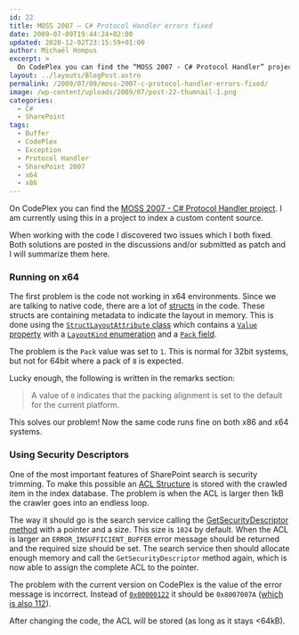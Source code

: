 ```yaml
---
id: 22
title: MOSS 2007 – C# Protocol Handler errors fixed
date: 2009-07-09T19:44:24+02:00
updated: 2020-12-02T23:15:59+01:00
author: Michaël Hompus
excerpt: >
  On CodePlex you can find the “MOSS 2007 - C# Protocol Handler” project. When working with the code I discovered 2 issues which I both fixed. Both solutions are summarized here.
layout: ../layouts/BlogPost.astro
permalink: /2009/07/09/moss-2007-c-protocol-handler-errors-fixed/
image: /wp-content/uploads/2009/07/post-22-thumnail-1.png
categories:
  - C#
  - SharePoint
tags:
  - Buffer
  - CodePlex
  - Exception
  - Protocol Handler
  - SharePoint 2007
  - x64
  - x86
---
```


On CodePlex you can find the [MOSS 2007 - C# Protocol Handler project](https://web.archive.org/web/20210629141705/https://archive.codeplex.com/?p=mossph).
I am currently using this in a project to index a custom content source.

When working with the code I discovered two issues which I both fixed.
Both solutions are posted in the discussions and/or submitted as patch and I will summarize them here.

<!--more-->

### Running on x64

The first problem is the code not working in x64 environments.
Since we are talking to native code, there are a lot of [structs](https://learn.microsoft.com/dotnet/csharp/language-reference/builtin-types/struct) in the code.
These structs are containing metadata to indicate the layout in memory.
This is done using the [`StructLayoutAttribute` class](https://learn.microsoft.com/dotnet/api/system.runtime.interopservices.structlayoutattribute?view=netframework-2.0) which contains a [`Value` property](https://learn.microsoft.com/dotnet/api/system.runtime.interopservices.structlayoutattribute.value?view=netframework-2.0) with a [`LayoutKind` enumeration](https://learn.microsoft.com/dotnet/api/system.runtime.interopservices.layoutkind?view=netframework-2.0) and a [`Pack` field](https://learn.microsoft.com/dotnet/api/system.runtime.interopservices.structlayoutattribute.pack?view=netframework-2.0).

The problem is the `Pack` value was set to `1`.
This is normal for 32bit systems, but not for 64bit where a pack of `8` is expected.

Lucky enough, the following is written in the remarks section:

> A value of `0` indicates that the packing alignment is set to the default for the current platform.

This solves our problem! Now the same code runs fine on both x86 and x64 systems.

### Using Security Descriptors

One of the most important features of SharePoint search is security trimming.
To make this possible an [ACL Structure](https://learn.microsoft.com/windows/win32/api/winnt/ns-winnt-acl) is stored with the crawled item in the index database.
The problem is when the ACL is larger then 1kB the crawler goes into an endless loop.

The way it should go is the search service calling the [GetSecurityDescriptor method](https://learn.microsoft.com/previous-versions/office/developer/sharepoint-2007/aa981497(v=office.12)) with a pointer and a size.
This size is `1024` by default.
When the ACL is larger an `ERROR_INSUFFICIENT_BUFFER` error message should be returned and the required size should be set.
The search service then should allocate enough memory and call the `GetSecurityDescriptor` method again, which is now able to assign the complete ACL to the pointer.

The problem with the current version on CodePlex is the value of the error message is incorrect.
Instead of [`0x00000122`](https://learn.microsoft.com/windows/win32/debug/system-error-codes--0-499-#ERROR_INSUFFICIENT_BUFFER) it should be `0x8007007A` ([which is also 112](https://learn.microsoft.com/windows/win32/adsi/win32-error-codes-for-adsi-2-0)).

After changing the code, the ACL will be stored (as long as it stays <64kB).
